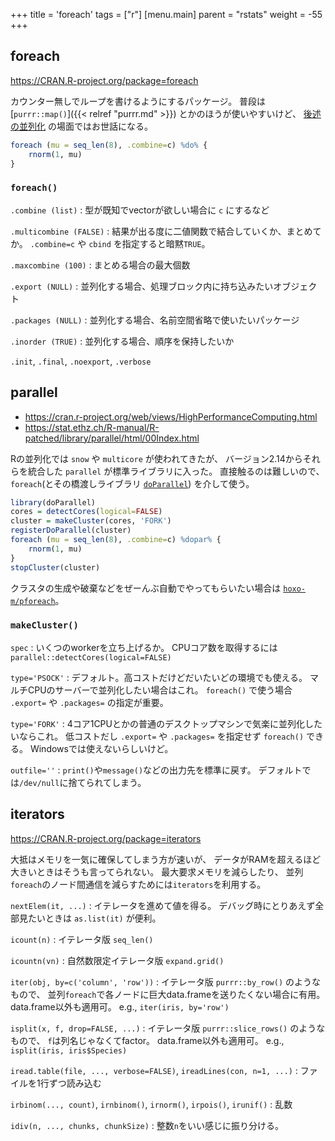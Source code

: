 +++
title = 'foreach'
tags = ["r"]
[menu.main]
  parent = "rstats"
  weight = -55
+++

## foreach

https://CRAN.R-project.org/package=foreach

カウンター無しでループを書けるようにするパッケージ。
普段は [`purrr::map()`]({{< relref "purrr.md" >}}) とかのほうが使いやすいけど、
[後述の並列化](#parallel) の場面ではお世話になる。

```r
foreach (mu = seq_len(8), .combine=c) %do% {
    rnorm(1, mu)
}
```

### `foreach()`

`.combine (list)`
: 型が既知でvectorが欲しい場合に `c` にするなど

`.multicombine (FALSE)`
: 結果が出る度に二値関数で結合していくか、まとめてか。
  `.combine=c` や `cbind` を指定すると暗黙`TRUE`。

`.maxcombine (100)`
: まとめる場合の最大個数

`.export (NULL)`
: 並列化する場合、処理ブロック内に持ち込みたいオブジェクト

`.packages (NULL)`
: 並列化する場合、名前空間省略で使いたいパッケージ

`.inorder (TRUE)`
: 並列化する場合、順序を保持したいか

`.init`, `.final`, `.noexport`, `.verbose`


## parallel

- https://cran.r-project.org/web/views/HighPerformanceComputing.html
- https://stat.ethz.ch/R-manual/R-patched/library/parallel/html/00Index.html

Rの並列化では `snow` や `multicore` が使われてきたが、
バージョン2.14からそれらを統合した `parallel` が標準ライブラリに入った。
直接触るのは難しいので、`foreach`(とその橋渡しライブラリ
[`doParallel`](https://CRAN.R-project.org/package=doParallel))
を介して使う。

```r
library(doParallel)
cores = detectCores(logical=FALSE)
cluster = makeCluster(cores, 'FORK')
registerDoParallel(cluster)
foreach (mu = seq_len(8), .combine=c) %dopar% {
    rnorm(1, mu)
}
stopCluster(cluster)
```

クラスタの生成や破棄などをぜーんぶ自動でやってもらいたい場合は
[`hoxo-m/pforeach`](https://github.com/hoxo-m/pforeach)。

### `makeCluster()`

`spec`
: いくつのworkerを立ち上げるか。
  CPUコア数を取得するには `parallel::detectCores(logical=FALSE)`

`type='PSOCK'`
: デフォルト。高コストだけどだいたいどの環境でも使える。
  マルチCPUのサーバーで並列化したい場合はこれ。
  `foreach()` で使う場合 `.export=` や `.packages=` の指定が重要。

`type='FORK'`
: 4コア1CPUとかの普通のデスクトップマシンで気楽に並列化したいならこれ。
  低コストだし `.export=` や `.packages=` を指定せず `foreach()` できる。
  Windowsでは使えないらしいけど。

`outfile=''`
: `print()`や`message()`などの出力先を標準に戻す。
  デフォルトでは`/dev/null`に捨てられてしまう。


## iterators

https://CRAN.R-project.org/package=iterators

大抵はメモリを一気に確保してしまう方が速いが、
データがRAMを超えるほど大きいときはそうも言ってられない。
最大要求メモリを減らしたり、
並列`foreach`のノード間通信を減らすためには`iterators`を利用する。

`nextElem(it, ...)`
: イテレータを進めて値を得る。
  デバッグ時にとりあえず全部見たいときは `as.list(it)` が便利。

`icount(n)`
: イテレータ版 `seq_len()`

`icountn(vn)`
: 自然数限定イテレータ版 `expand.grid()`

`iter(obj, by=c('column', 'row'))`
: イテレータ版 `purrr::by_row()` のようなもので、
  並列`foreach`で各ノードに巨大data.frameを送りたくない場合に有用。
  data.frame以外も適用可。
  e.g., `iter(iris, by='row')`

`isplit(x, f, drop=FALSE, ...)`
: イテレータ版 `purrr::slice_rows()` のようなもので、
  `f`は列名じゃなくてfactor。
  data.frame以外も適用可。
  e.g., `isplit(iris, iris$Species)`

`iread.table(file, ..., verbose=FALSE)`, `ireadLines(con, n=1, ...)`
: ファイルを1行ずつ読み込む

`irbinom(..., count)`, `irnbinom()`, `irnorm()`, `irpois()`, `irunif()`
: 乱数

`idiv(n, ..., chunks, chunkSize)`
: 整数`n`をいい感じに振り分ける。
